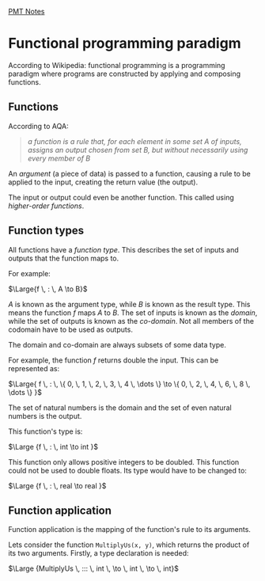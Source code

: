 [PMT Notes](https://www.physicsandmathstutor.com/pdf-pages/?pdf=https%3A%2F%2Fpmt.physicsandmathstutor.com%2Fdownload%2FComputer-Science%2FA-level%2FNotes%2FAQA%2F12-Fundamentals-of-Functional-Programming%2FAdvanced%2F12.1.%20Functional%20Programming%20Paradigm%20-%20Advanced.pdf)

# Functional programming paradigm

According to Wikipedia: functional programming is a programming paradigm where programs are constructed by applying and composing functions.

## Functions

According to AQA:

> *a function is a rule that, for each element in some set A of inputs, assigns an output chosen from set B, but without necessarily using every member of B* 

An *argument* (a piece of data) is passed to a function, causing a rule to be applied to the input, creating the return value (the output).

The input or output could even be another function. This called using *higher-order functions*.

## Function types

All functions have a *function type*. This describes the set of inputs and outputs that the function maps to. 

For example:

$\Large{f \, : \, A \to B}$

$A$ is known as the argument type, while $B$ is known as the result type. This means the function $f$ maps $A$ to $B$. The set of inputs is known as the *domain*, while the set of outputs is known as the *co-domain*. Not all members of the codomain have to be used as outputs. 

The domain and co-domain are always subsets of some data type.

For example, the function $f$ returns double the input. This can be represented as:

$\Large{ f \, : \, \{ 0, \, 1, \, 2, \, 3, \, 4 \, \dots \} \to \{ 0, \, 2, \, 4, \, 6, \, 8 \, \dots \} }$

The set of natural numbers is the domain and the set of even natural numbers is the output.

This function's type is:

$\Large {f \, : \, int \to int }$

This function only allows positive integers to be doubled. This function could not be used to double floats. Its type would have to be changed to:

$\Large {f \, : \, real \to real }$

## Function application

Function application is the mapping of the function's rule to its arguments.

Lets consider the function `MultiplyUs(x, y)`, which returns the product of its two arguments. Firstly, a type declaration is needed:

$\Large {MultiplyUs \, ::: \, int \, \to \, int \, \to \, int}$

